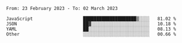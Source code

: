 <!--START_SECTION:waka-->

```text
From: 23 February 2023 - To: 02 March 2023

JavaScript                   ████████████████████▒░░░░   81.02 %
JSON                         ██▓░░░░░░░░░░░░░░░░░░░░░░   10.18 %
YAML                         ██░░░░░░░░░░░░░░░░░░░░░░░   08.13 %
Other                        ░░░░░░░░░░░░░░░░░░░░░░░░░   00.66 %
```

<!--END_SECTION:waka-->
